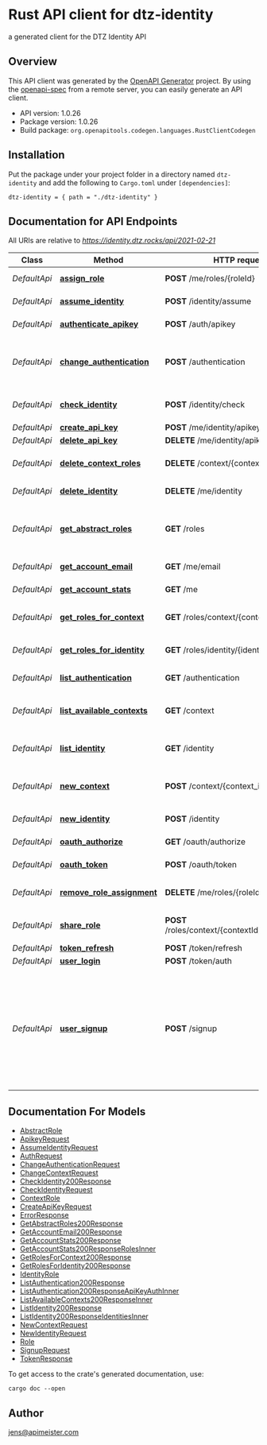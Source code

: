 # Rust API client for dtz-identity

a generated client for the DTZ Identity API


## Overview

This API client was generated by the [OpenAPI Generator](https://openapi-generator.tech) project.  By using the [openapi-spec](https://openapis.org) from a remote server, you can easily generate an API client.

- API version: 1.0.26
- Package version: 1.0.26
- Build package: `org.openapitools.codegen.languages.RustClientCodegen`

## Installation

Put the package under your project folder in a directory named `dtz-identity` and add the following to `Cargo.toml` under `[dependencies]`:

```
dtz-identity = { path = "./dtz-identity" }
```

## Documentation for API Endpoints

All URIs are relative to *https://identity.dtz.rocks/api/2021-02-21*

Class | Method | HTTP request | Description
------------ | ------------- | ------------- | -------------
*DefaultApi* | [**assign_role**](docs/DefaultApi.md#assign_role) | **POST** /me/roles/{roleId} | create role assignment
*DefaultApi* | [**assume_identity**](docs/DefaultApi.md#assume_identity) | **POST** /identity/assume | assume identity
*DefaultApi* | [**authenticate_apikey**](docs/DefaultApi.md#authenticate_apikey) | **POST** /auth/apikey | authenticate with apikey
*DefaultApi* | [**change_authentication**](docs/DefaultApi.md#change_authentication) | **POST** /authentication | update the user authentication, aka change you password
*DefaultApi* | [**check_identity**](docs/DefaultApi.md#check_identity) | **POST** /identity/check | checks whether an identity exists
*DefaultApi* | [**create_api_key**](docs/DefaultApi.md#create_api_key) | **POST** /me/identity/apikey | create api key
*DefaultApi* | [**delete_api_key**](docs/DefaultApi.md#delete_api_key) | **DELETE** /me/identity/apikey/{apikey} | delete api key
*DefaultApi* | [**delete_context_roles**](docs/DefaultApi.md#delete_context_roles) | **DELETE** /context/{context_id} | delete all roles attached to this context
*DefaultApi* | [**delete_identity**](docs/DefaultApi.md#delete_identity) | **DELETE** /me/identity | delete current identity
*DefaultApi* | [**get_abstract_roles**](docs/DefaultApi.md#get_abstract_roles) | **GET** /roles | get roles which are abstract - not assigned to any context or identity
*DefaultApi* | [**get_account_email**](docs/DefaultApi.md#get_account_email) | **GET** /me/email | Get account email
*DefaultApi* | [**get_account_stats**](docs/DefaultApi.md#get_account_stats) | **GET** /me | get account stats
*DefaultApi* | [**get_roles_for_context**](docs/DefaultApi.md#get_roles_for_context) | **GET** /roles/context/{contextId} | get roles for a certain context id
*DefaultApi* | [**get_roles_for_identity**](docs/DefaultApi.md#get_roles_for_identity) | **GET** /roles/identity/{identityId} | get roles for a certain identity id
*DefaultApi* | [**list_authentication**](docs/DefaultApi.md#list_authentication) | **GET** /authentication | list user authentications
*DefaultApi* | [**list_available_contexts**](docs/DefaultApi.md#list_available_contexts) | **GET** /context | get a list of contexts that the user has access to
*DefaultApi* | [**list_identity**](docs/DefaultApi.md#list_identity) | **GET** /identity | get a list of all available identities
*DefaultApi* | [**new_context**](docs/DefaultApi.md#new_context) | **POST** /context/{context_id}/new | create identity requirements for a new context
*DefaultApi* | [**new_identity**](docs/DefaultApi.md#new_identity) | **POST** /identity | creates a new identity
*DefaultApi* | [**oauth_authorize**](docs/DefaultApi.md#oauth_authorize) | **GET** /oauth/authorize | oauth authorize
*DefaultApi* | [**oauth_token**](docs/DefaultApi.md#oauth_token) | **POST** /oauth/token | oauth token request
*DefaultApi* | [**remove_role_assignment**](docs/DefaultApi.md#remove_role_assignment) | **DELETE** /me/roles/{roleId} | remove role assignment from identity
*DefaultApi* | [**share_role**](docs/DefaultApi.md#share_role) | **POST** /roles/context/{contextId}/{roleId}/share | sharing a role with another identity
*DefaultApi* | [**token_refresh**](docs/DefaultApi.md#token_refresh) | **POST** /token/refresh | token refresh
*DefaultApi* | [**user_login**](docs/DefaultApi.md#user_login) | **POST** /token/auth | user login
*DefaultApi* | [**user_signup**](docs/DefaultApi.md#user_signup) | **POST** /signup | create a new identity with the given email as account email, also create an authentication with the given credentials to allow a login, creates a default context


## Documentation For Models

 - [AbstractRole](docs/AbstractRole.md)
 - [ApikeyRequest](docs/ApikeyRequest.md)
 - [AssumeIdentityRequest](docs/AssumeIdentityRequest.md)
 - [AuthRequest](docs/AuthRequest.md)
 - [ChangeAuthenticationRequest](docs/ChangeAuthenticationRequest.md)
 - [ChangeContextRequest](docs/ChangeContextRequest.md)
 - [CheckIdentity200Response](docs/CheckIdentity200Response.md)
 - [CheckIdentityRequest](docs/CheckIdentityRequest.md)
 - [ContextRole](docs/ContextRole.md)
 - [CreateApiKeyRequest](docs/CreateApiKeyRequest.md)
 - [ErrorResponse](docs/ErrorResponse.md)
 - [GetAbstractRoles200Response](docs/GetAbstractRoles200Response.md)
 - [GetAccountEmail200Response](docs/GetAccountEmail200Response.md)
 - [GetAccountStats200Response](docs/GetAccountStats200Response.md)
 - [GetAccountStats200ResponseRolesInner](docs/GetAccountStats200ResponseRolesInner.md)
 - [GetRolesForContext200Response](docs/GetRolesForContext200Response.md)
 - [GetRolesForIdentity200Response](docs/GetRolesForIdentity200Response.md)
 - [IdentityRole](docs/IdentityRole.md)
 - [ListAuthentication200Response](docs/ListAuthentication200Response.md)
 - [ListAuthentication200ResponseApiKeyAuthInner](docs/ListAuthentication200ResponseApiKeyAuthInner.md)
 - [ListAvailableContexts200ResponseInner](docs/ListAvailableContexts200ResponseInner.md)
 - [ListIdentity200Response](docs/ListIdentity200Response.md)
 - [ListIdentity200ResponseIdentitiesInner](docs/ListIdentity200ResponseIdentitiesInner.md)
 - [NewContextRequest](docs/NewContextRequest.md)
 - [NewIdentityRequest](docs/NewIdentityRequest.md)
 - [Role](docs/Role.md)
 - [SignupRequest](docs/SignupRequest.md)
 - [TokenResponse](docs/TokenResponse.md)


To get access to the crate's generated documentation, use:

```
cargo doc --open
```

## Author

jens@apimeister.com

